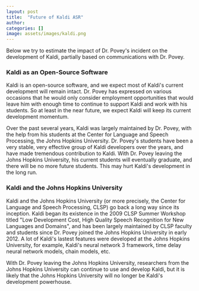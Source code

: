 ```yaml
---
layout: post
title:  "Future of Kaldi ASR"
author: 
categories: []
image: assets/images/kaldi.png
---
```


Below we try to estimate the impact of Dr. Povey's incident on the development of Kaldi, partially based on communications with Dr. Povey.


### Kaldi as an Open-Source Software
Kaldi is an open-source software, and we expect most of Kaldi's current development will remain intact. Dr. Povey has expressed on various occasions that he would only consider employment opportunities that would leave him with enough time to continue to support Kaldi and work with his students. So at least in the near future, we expect Kaldi will keep its current development momentum.

Over the past several years, Kaldi was largely maintained by Dr. Povey, with the help from his students at the Center for Language and Speech Processing, the Johns Hopkins University. Dr. Povey's students have been a very stable, very effective group of Kaldi developers over the years, and have made tremendous contribution to Kaldi. With Dr. Povey leaving the Johns Hopkins University, his current students will eventually graduate, and there will be no more future students. This may hurt Kaldi's development in the long run.


### Kaldi and the Johns Hopkins University
Kaldi and the Johns Hopkins University (or more precisely, the Center for Language and Speech Processing, CLSP) go back a long way since its inception. Kaldi began its existence in the 2009 CLSP Summer Workshop titled "Low Development Cost, High Quality Speech Recognition for New Languages and Domains", and has been largely maintained by CLSP faculty and students since Dr. Povey joined the Johns Hopkins University in early 2012. A lot of Kaldi's lastest features were developed at the Johns Hopkins University, for example, Kaldi's neural network 3 framework, time delay neural network models, chain models, etc.

With Dr. Povey leaving the Johns Hopkins University, researchers from the Johns Hopkins University can continue to use and develop Kaldi, but it is likely that the Johns Hopkins University will no longer be Kaldi's development powerhouse.


